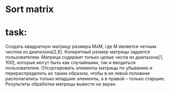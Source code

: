 # Sort matrix
# task:
Создать квадратную матрицу размера MxM, где M является четным
числом из диапазона[2,8]. Конкретный размер матрицы задается пользователем.
Матрица содержит только целые числа из диапазона[1, 100], которые могут быть
как случайными, так и вводиться пользователем. Отсортировать элементы матрицы по убыванию и перераспределить их таким образом, чтобы в ее левой половине располагались только младшие элементы, а в правой – только старшие.
Результаты обработки матрицы вывести на экран.